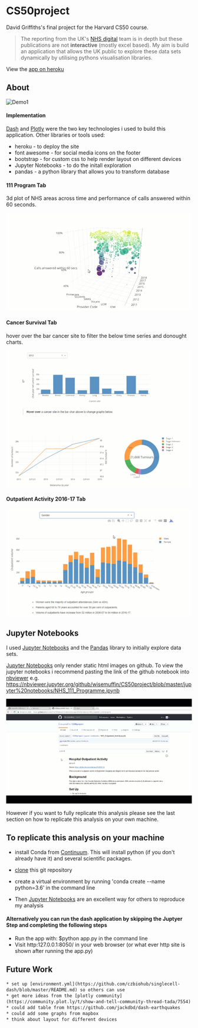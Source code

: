 # CS50project
David Griffiths's final project for the Harvard CS50 course. 

> 
> The reporting from the UK's [NHS digital](https://digital.nhs.uk/) team is in depth but these publications are not **interactive** (mostly excel based). My aim is build an application that allows the UK public to explore these data sets dynamically by utilising pythons visualisation libraries.
>

View the [app on heroku](https://nhs-dash-app.herokuapp.com/)


## About

![Demo1](https://github.com/wisemuffin/CS50project)

#### Implementation

[Dash](https://plot.ly/dash) and [Plotly](https://plot.ly/) were the two key technologies i used to build this application. Other libraries or tools used:

* heroku - to deploy the site
* font awesome - for social media icons on the footer
* bootstrap - for custom css to help render layout on different devices
* Jupyter Notebooks - to do the initall exploration
* pandas - a python library that allows you to transform database


#### 111 Program Tab

3d plot of NHS areas across time and performance of calls answered within 60 seconds.


![Demo2](https://github.com/wisemuffin/CS50project/blob/master/documenation/111%20program%203d%20chart.gif)


#### Cancer Survival Tab

hover over the bar cancer site to filter the below time series and donought charts. 

![Demo](https://github.com/wisemuffin/CS50project/blob/master/documenation/cancer%20dashboard.gif)

#### Outpatient Activity 2016-17 Tab

![Demo](https://github.com/wisemuffin/CS50project/blob/master/documenation/OutPat%20bar%20chart.gif)

## Jupyter Notebooks

I used [Jupyter Notebooks](http://jupyter.org/) and the [Pandas](https://pandas.pydata.org/) library to initially explore data sets.  

[Jupyter Notebooks](http://jupyter.org/) only render static html images on github. To view the jupyter notebooks i recommend pasting the link of the github notebook into [nbviewer](https://nbviewer.jupyter.org/) e.g. https://nbviewer.jupyter.org/github/wisemuffin/CS50project/blob/master/jupyter%20notebooks/NHS_111_Programme.ipynb

![Demo](https://github.com/wisemuffin/CS50project/blob/master/documenation/nbviewer%20jupyter.gif)

However if you want to fully replicate this analysis please see the last section on how to replicate this analysis on your own machine.  



## To replicate this analysis on your machine
* install Conda from [Continuum](https://anaconda.org/anaconda/continuum-docs). This will install python (if you don't already have it) and several scientific packages.
* [clone](https://help.github.com/articles/cloning-a-repository/) this git repository
* create a virtual environment by running 'conda create --name <choose your name of environment> python=3.6' in the command line

* Then [Jupyter Notebooks](http://jupyter.org/) are an excellent way for others to reproduce my analysis

#### Alternatively you can run the dash application by skipping the Juptyer Step and completing the following steps

* Run the app with: $python app.py in the command line
* Visit http:127.0.0.1:8050/ in your web browser (or what ever http site is shown after running the app.py)

## Future Work

```
* set up [environment.yml](https://github.com/czbiohub/singlecell-dash/blob/master/README.md) so others can use
* get more ideas from the [plotly community](https://community.plot.ly/t/show-and-tell-community-thread-tada/7554)
* could add table from https://github.com/jackdbd/dash-earthquakes
* could add some graphs from mapbox
* think about layout for different devices
```
